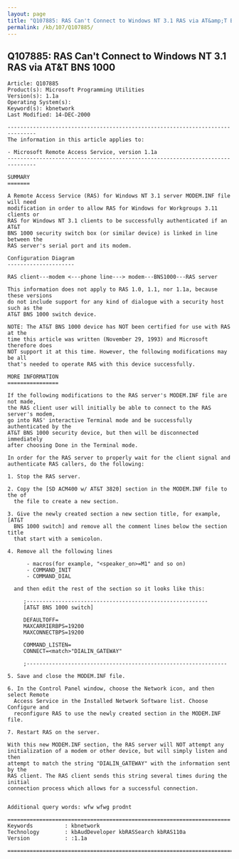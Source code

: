 ```yaml
---
layout: page
title: "Q107885: RAS Can't Connect to Windows NT 3.1 RAS via AT&amp;T BNS 1000"
permalink: /kb/107/Q107885/
---
```


## Q107885: RAS Can't Connect to Windows NT 3.1 RAS via AT&amp;T BNS 1000

	Article: Q107885
	Product(s): Microsoft Programming Utilities
	Version(s): 1.1a
	Operating System(s): 
	Keyword(s): kbnetwork
	Last Modified: 14-DEC-2000
	
	-------------------------------------------------------------------------------
	The information in this article applies to:
	
	- Microsoft Remote Access Service, version 1.1a 
	-------------------------------------------------------------------------------
	
	SUMMARY
	=======
	
	A Remote Access Service (RAS) for Windows NT 3.1 server MODEM.INF file will need
	modification in order to allow RAS for Windows for Workgroups 3.11 clients or
	RAS for Windows NT 3.1 clients to be successfully authenticated if an AT&T
	BNS 1000 security switch box (or similar device) is linked in line between the
	RAS server's serial port and its modem.
	
	Configuration Diagram
	---------------------
	
	RAS client---modem <---phone line---> modem---BNS1000---RAS server
	
	This information does not apply to RAS 1.0, 1.1, nor 1.1a, because these versions
	do not include support for any kind of dialogue with a security host such as the
	AT&T BNS 1000 switch device.
	
	NOTE: The AT&T BNS 1000 device has NOT been certified for use with RAS at the
	time this article was written (November 29, 1993) and Microsoft therefore does
	NOT support it at this time. However, the following modifications may be all
	that's needed to operate RAS with this device successfully.
	
	MORE INFORMATION
	================
	
	If the following modifications to the RAS server's MODEM.INF file are not made,
	the RAS client user will initially be able to connect to the RAS server's modem,
	go into RAS' interactive Terminal mode and be successfully authenticated by the
	AT&T BNS 1000 security device, but then will be disconnected immediately
	after choosing Done in the Terminal mode.
	
	In order for the RAS server to properly wait for the client signal and
	authenticate RAS callers, do the following:
	
	1. Stop the RAS server.
	
	2. Copy the [SD ACM400 w/ AT&T 3820] section in the MODEM.INF file to the of
	  the file to create a new section.
	
	3. Give the newly created section a new section title, for example, [AT&T
	  BNS 1000 switch] and remove all the comment lines below the section title
	  that start with a semicolon.
	
	4. Remove all the following lines
	
	      - macros(for example, "<speaker_on>=M1" and so on)
	      - COMMAND_INIT
	      - COMMAND_DIAL
	
	  and then edit the rest of the section so it looks like this:
	
	     ;---------------------------------------------------------
	     [AT&T BNS 1000 switch]
	
	     DEFAULTOFF=
	     MAXCARRIERBPS=19200
	     MAXCONNECTBPS=19200
	
	     COMMAND_LISTEN=
	     CONNECT=<match>"DIALIN_GATEWAY"
	
	     ;---------------------------------------------------------------
	
	5. Save and close the MODEM.INF file.
	
	6. In the Control Panel window, choose the Network icon, and then select Remote
	  Access Service in the Installed Network Software list. Choose Configure and
	  reconfigure RAS to use the newly created section in the MODEM.INF file.
	
	7. Restart RAS on the server.
	
	With this new MODEM.INF section, the RAS server will NOT attempt any
	initialization of a modem or other device, but will simply listen and then
	attempt to match the string "DIALIN_GATEWAY" with the information sent by the
	RAS client. The RAS client sends this string several times during the initial
	connection process which allows for a successful connection.
	
	
	Additional query words: wfw wfwg prodnt
	
	======================================================================
	Keywords          : kbnetwork 
	Technology        : kbAudDeveloper kbRASSearch kbRAS110a
	Version           : :1.1a
	
	=============================================================================
	
